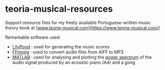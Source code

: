 # teoria-musical-resources
Support resource files for my freely available Portuguese-written music theory book at [www.teoria-musical.com](https://www.teoria-musical.com/)

Remarkable software used:

- [LilyPond](https://lilypond.org/) : used for generating the music scores
- [FFmpeg](https://ffmpeg.org/) : used to convert audio files from AIFF to MP3
- [MATLAB](https://www.mathworks.com/) : used for analysing and plotting the [power spectrum](https://www.mathworks.com/help/signal/ref/pspectrum.html) of the audio signal produced by an acoustic piano (A4) and a gong
